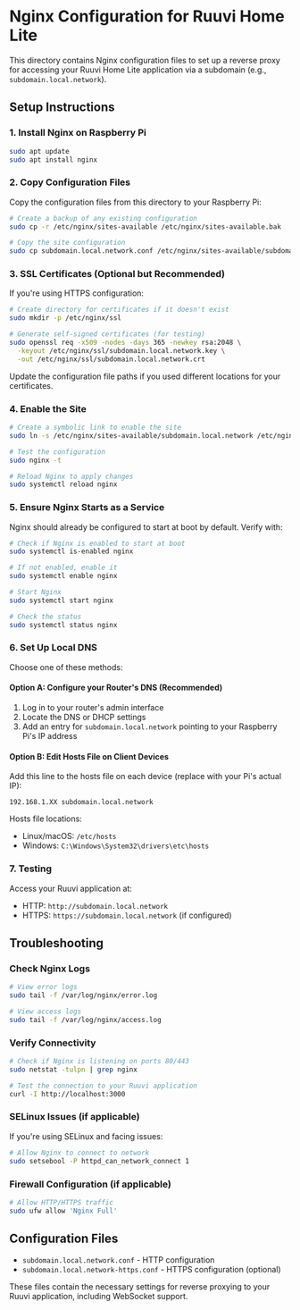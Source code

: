 # Nginx Configuration for Ruuvi Home Lite

This directory contains Nginx configuration files to set up a reverse proxy for accessing your Ruuvi Home Lite application via a subdomain (e.g., `subdomain.local.network`).

## Setup Instructions

### 1. Install Nginx on Raspberry Pi

```bash
sudo apt update
sudo apt install nginx
```

### 2. Copy Configuration Files

Copy the configuration files from this directory to your Raspberry Pi:

```bash
# Create a backup of any existing configuration
sudo cp -r /etc/nginx/sites-available /etc/nginx/sites-available.bak

# Copy the site configuration
sudo cp subdomain.local.network.conf /etc/nginx/sites-available/subdomain.local.network
```

### 3. SSL Certificates (Optional but Recommended)

If you're using HTTPS configuration:

```bash
# Create directory for certificates if it doesn't exist
sudo mkdir -p /etc/nginx/ssl

# Generate self-signed certificates (for testing)
sudo openssl req -x509 -nodes -days 365 -newkey rsa:2048 \
  -keyout /etc/nginx/ssl/subdomain.local.network.key \
  -out /etc/nginx/ssl/subdomain.local.network.crt
```

Update the configuration file paths if you used different locations for your certificates.

### 4. Enable the Site

```bash
# Create a symbolic link to enable the site
sudo ln -s /etc/nginx/sites-available/subdomain.local.network /etc/nginx/sites-enabled/

# Test the configuration
sudo nginx -t

# Reload Nginx to apply changes
sudo systemctl reload nginx
```

### 5. Ensure Nginx Starts as a Service

Nginx should already be configured to start at boot by default. Verify with:

```bash
# Check if Nginx is enabled to start at boot
sudo systemctl is-enabled nginx

# If not enabled, enable it
sudo systemctl enable nginx

# Start Nginx
sudo systemctl start nginx

# Check the status
sudo systemctl status nginx
```

### 6. Set Up Local DNS

Choose one of these methods:

#### Option A: Configure your Router's DNS (Recommended)
1. Log in to your router's admin interface
2. Locate the DNS or DHCP settings
3. Add an entry for `subdomain.local.network` pointing to your Raspberry Pi's IP address

#### Option B: Edit Hosts File on Client Devices
Add this line to the hosts file on each device (replace with your Pi's actual IP):
```
192.168.1.XX subdomain.local.network
```

Hosts file locations:
- Linux/macOS: `/etc/hosts`
- Windows: `C:\Windows\System32\drivers\etc\hosts`

### 7. Testing

Access your Ruuvi application at:
- HTTP: `http://subdomain.local.network`
- HTTPS: `https://subdomain.local.network` (if configured)

## Troubleshooting

### Check Nginx Logs

```bash
# View error logs
sudo tail -f /var/log/nginx/error.log

# View access logs
sudo tail -f /var/log/nginx/access.log
```

### Verify Connectivity

```bash
# Check if Nginx is listening on ports 80/443
sudo netstat -tulpn | grep nginx

# Test the connection to your Ruuvi application
curl -I http://localhost:3000
```

### SELinux Issues (if applicable)

If you're using SELinux and facing issues:

```bash
# Allow Nginx to connect to network
sudo setsebool -P httpd_can_network_connect 1
```

### Firewall Configuration (if applicable)

```bash
# Allow HTTP/HTTPS traffic
sudo ufw allow 'Nginx Full'
```

## Configuration Files

- `subdomain.local.network.conf` - HTTP configuration
- `subdomain.local.network-https.conf` - HTTPS configuration (optional)

These files contain the necessary settings for reverse proxying to your Ruuvi application, including WebSocket support.